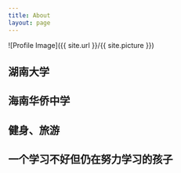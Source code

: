 ```yaml
---
title: About
layout: page
---
```

![Profile Image]({{ site.url }}/{{ site.picture }})

<h2>湖南大学</h2>

<h2>海南华侨中学</h2>

<h2>健身、旅游</h2>

<h2>一个学习不好但仍在努力学习的孩子</h2>